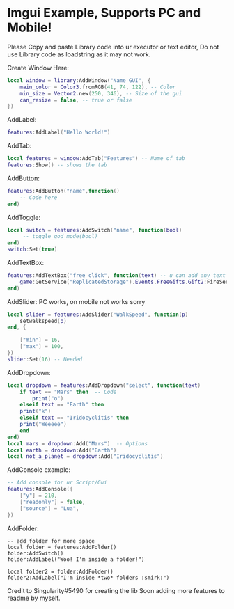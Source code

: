 # Imgui Example, Supports PC and Mobile!

Please Copy and paste Library code into ur executor or text editor, Do not use Library code as loadstring as it may not work.

Create Window Here:
```lua
local window = library:AddWindow("Name GUI", {
	main_color = Color3.fromRGB(41, 74, 122), -- Color
	min_size = Vector2.new(250, 346), -- Size of the gui
	can_resize = false, -- true or false
})
```
AddLabel:
```lua
features:AddLabel("Hello World!")
```

AddTab:
```lua
local features = window:AddTab("Features") -- Name of tab
features:Show() -- shows the tab
```
AddButton:
```lua
features:AddButton("name",function()
	-- Code here
end)
```
AddToggle:
```lua
local switch = features:AddSwitch("name", function(bool)
	 -- toggle_god_mode(bool)
end)
switch:Set(true)
```
AddTextBox:
```lua
features:AddTextBox("free click", function(text) -- u can add any text to "text"
	game:GetService("ReplicatedStorage").Events.FreeGifts.Gift2:FireServer(text,"Clicks",false,false,"Normal")
end)
```
AddSlider:  PC works, on mobile not works sorry
```lua
local slider = features:AddSlider("WalkSpeed", function(p)
	setwalkspeed(p)   
end, {                    

	["min"] = 16,
	["max"] = 100,  
})
slider:Set(16) -- Needed
```
AddDropdown:
```lua
local dropdown = features:AddDropdown("select", function(text)
	if text == "Mars" then  -- Code
		print("o")
	elseif text == "Earth" then
	print("k")
	elseif text == "Iridocyclitis" then
	print("Weeeee")
	end
end)
local mars = dropdown:Add("Mars")  -- Options 
local earth = dropdown:Add("Earth")
local not_a_planet = dropdown:Add("Iridocyclitis")
```
AddConsole example:
```lua
-- Add console for ur Script/Gui
features:AddConsole({ 
	["y"] = 210,
	["readonly"] = false,  
	["source"] = "Lua",
})
```

AddFolder:
```
-- add folder for more space
local folder = features:AddFolder()
folder:AddSwitch()
folder:AddLabel("Woo! I'm inside a folder!")

local folder2 = folder:AddFolder()
folder2:AddLabel("I'm inside *two* folders :smirk:")
```

Credit to Singularity#5490 for creating the lib
Soon adding more features to readme by myself.
